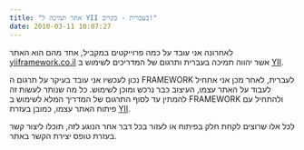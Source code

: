 ```yaml
---
title: "אתר תמיכה ל YII בעברית - בקרוב!"
date: 2010-03-11 10:07:27
---
```


לאחרונה אני עובד על כמה פרוייקטים במקביל, אחד מהם הוא האתר <a href="http://yiiframework.co.il" target="_blank">yiiframework.co.il</a> אשר יהווה תמיכה בעברית ותרגום של המדריכים לשימוש ב <a href="http://yiiframework.com" target="_blank">YII</a>.

<!--more-->

נכון לעכשיו אני עובד בעיקר על תרגום ה FRAMEWORK לעברית, לאחר מכן אני אתחיל לעבוד על האתר עצמו, העיצוב כבר נרכש ומוכן לשימוש. כל מה שנותר לעשות זה להמתין עד לסוף התרגום של המדריך המלא לשימוש ב FRAMEWORK ולהתחיל עם פיתוח האתר עצמו, כמובן בעזרת <a href="http://yiiframework.com" target="_blank">YII</a>.

לכל אלו שרוצים לקחת חלק בפיתוח או לעזור בכל דבר אחר הנוגע לזה, תוכלו ליצור קשר בעזרת טופס יצירת הקשר באתר.
